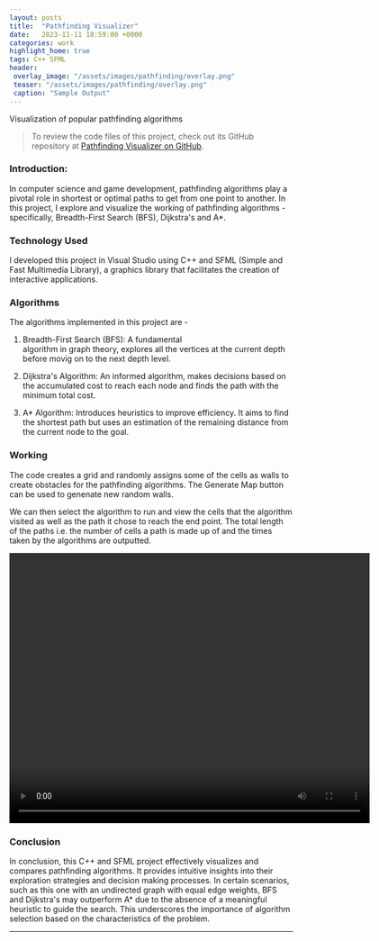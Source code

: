 ```yaml
---
layout: posts
title:  "Pathfinding Visualizer"
date:   2023-11-11 18:59:00 +0000
categories: work
highlight_home: true
tags: C++ SFML
header:
 overlay_image: "/assets/images/pathfinding/overlay.png"
 teaser: "/assets/images/pathfinding/overlay.png"
 caption: "Sample Output"
---
```

Visualization of popular pathfinding algorithms

> To review the code files of this project, check out its GitHub repository at [Pathfinding Visualizer on GitHub](https://github.com/nidhi-u/PathfindingVisualizer).

### Introduction:
In computer science and game development, pathfinding algorithms play a pivotal role in shortest or optimal paths to get from one point to another. In this project, I explore and visualize the working of pathfinding algorithms - specifically, Breadth-First Search (BFS), Dijkstra's and A*.

### Technology Used
I developed this project in Visual Studio using C++ and SFML (Simple and Fast Multimedia Library), a graphics library that facilitates the creation of interactive applications. 

### Algorithms
The algorithms implemented in this project are -

1. Breadth-First Search (BFS): A fundamental        
   algorithm in graph theory, explores all the vertices at the current depth before movig on to the next depth level.

2. Dijkstra's Algorithm: An informed algorithm, 
   makes decisions based on the accumulated cost to reach each node and finds the path with the minimum total cost.

3. A* Algorithm: Introduces heuristics to improve 
   efficiency. It aims to find the shortest path but uses an estimation of the remaining distance from the current node to the goal.

### Working
The code creates a grid and randomly assigns some of the cells as walls to create obstacles for the pathfinding algorithms. The Generate Map button can be used to genenate new random walls. 

We can then select the algorithm to run and view the cells that the algorithm visited as well as the path it chose to reach the end point. The total length of the paths i.e. the number of cells a path is made up of and the times taken by the algorithms are outputted.

<video width="640" height="480" controls loop>
  <source src="/assets/images/pathfinding/sample_video.mp4" type="video/mp4">
  Your browser does not support the video tag.
</video>

### Conclusion
In conclusion, this C++ and SFML project effectively visualizes and compares pathfinding algorithms. It provides intuitive insights into their exploration strategies and decision making processes. In certain scenarios, such as this one with an undirected graph with equal edge weights, BFS and Dijkstra's may outperform A* due to the absence of a meaningful heuristic to guide the search. This underscores the importance of algorithm selection based on the characteristics of the problem.




--------------------------------------------